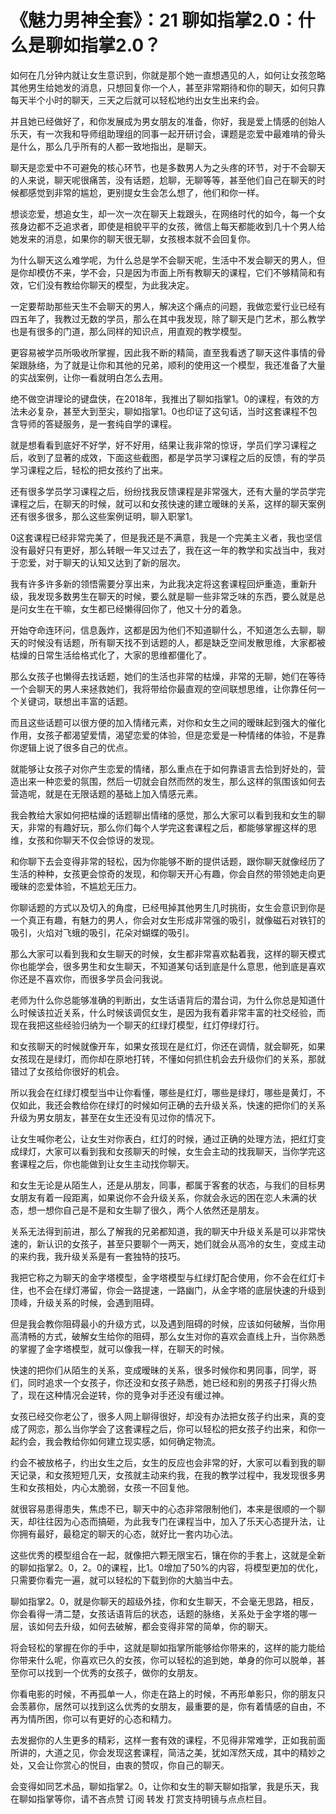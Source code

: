 # 《魅力男神全套》：21 聊如指掌2.0：什么是聊如指掌2.0？

如何在几分钟内就让女生意识到，你就是那个她一直想遇见的人，如何让女孩忽略其他男生给她发的消息，只想回复你一个人，甚至非常期待和你的聊天，如何只靠每天半个小时的聊天，三天之后就可以轻松地约出女生出来约会。

并且她已经做好了，和你发展成为男女朋友的准备，你好，我是爱上情感的创始人乐天，有一次我和导师组助理组的同事一起开研讨会，课题是恋爱中最难啃的骨头是什么，那么几乎所有的人都一致地指出，是聊天。

聊天是恋爱中不可避免的核心环节，也是多数男人为之头疼的环节，对于不会聊天的人来说，聊天呢很痛苦，没有话题，尬聊，无聊等等，甚至他们自己在聊天的时候都感觉到非常的尴尬，更别提女生会怎么想了，他们和你一样。

想谈恋爱，想追女生，却一次一次在聊天上栽跟头，在网络时代的如今，每一个女孩身边都不乏追求者，即使是相貌平平的女孩，微信上每天都能收到几十个男人给她发来的消息，如果你的聊天很无聊，女孩根本就不会回复你。

为什么聊天这么难学呢，为什么总是学不会聊天呢，生活中不发会聊天的男人，但是你却模仿不来，学不会，只是因为市面上所有教聊天的课程，它们不够精简和有效，它们没有教给你聊天的模型，为此我决定。

一定要帮助那些天生不会聊天的男人，解决这个痛点的问题，我做恋爱行业已经有四五年了，我教过无数的学员，那么在其中我发现，除了聊天是门艺术，那么教学也是有很多的门道，那么同样的知识点，用直观的教学模型。

更容易被学员所吸收所掌握，因此我不断的精简，直至我看透了聊天这件事情的骨架跟脉络，为了就是让你和其他的兄弟，顺利的使用这一个模型，我还准备了大量的实战案例，让你一看就明白怎么去用。

绝不做空讲理论的键盘侠，在2018年，我推出了聊如指掌1。0的课程，有效的方法未必复杂，甚至大到至尖，聊如指掌1。0也印证了这句话，当时这套课程不包含导师的答疑服务，是一套纯自学的课程。

就是想看看到底好不好学，好不好用，结果让我非常的惊讶，学员们学习课程之后，收到了显著的成效，下面这些截图，都是学员学习课程之后的反馈，有的学员学习课程之后，轻松的把女孩约了出来。

还有很多学员学习课程之后，纷纷找我反馈课程是非常强大，还有大量的学员学完课程之后，在聊天的时候，就可以和女孩快速的建立暧昧的关系，这样的聊天案例还有很多很多，那么这些案例证明，聊入职掌1。

0这套课程已经非常完美了，但是我还是不满意，我是一个完美主义者，我也坚信没有最好只有更好，那么转眼一年又过去了，我在这一年的教学和实战当中，我对于恋爱，对于聊天的认知又达到了新的层次。

我有许多许多新的领悟需要分享出来，为此我决定将这套课程回炉重造，重新升级，我发现多数男生在聊天的时候，要么就是聊一些非常乏味的东西，要么就是总是问女生在干嘛，女生都已经懒得回你了，他又十分的着急。

开始夺命连环问，信息轰炸，这都是因为他们不知道聊什么，不知道怎么去聊，聊天的时候没有话题，所有聊天找不到话题的人，都是缺乏空间发散思维，大家都被枯燥的日常生活给格式化了，大家的思维都僵化了。

那么女孩子也懒得去找话题，她们的生活也非常的枯燥，非常的无聊，她们在等待一个会聊天的男人来拯救她们，我将带给你最直观的空间联想思维，让你靠任何一个关键词，联想出丰富的话题。

而且这些话题可以很方便的加入情绪元素，对你和女生之间的暧昧起到强大的催化作用，女孩子都渴望爱情，渴望恋爱的体验，但是恋爱是一种情绪的体验，不是靠你逻辑上说了很多自己的优点。

就能够让女孩子对你产生恋爱的情绪，那么重点在于如何靠语言去恰到好处的，营造出来一种恋爱的氛围，然后一切就会自然而然的发生，那么这样的氛围该如何去营造呢，就是在无限话题的基础上加入情感元素。

我会教给大家如何把枯燥的话题聊出情绪的感觉，那么大家可以看到我和女生的聊天，非常的有趣好玩，那么你们每个人学完这套课程之后，都能够掌握这样的思维，女孩和你聊天不仅会惊讶的发现。

和你聊下去会变得非常的轻松，因为你能够不断的提供话题，跟你聊天就像经历了生活的种种，女孩更会惊奇的发现，和你聊天开心有趣，你会自然的带领她走向更暧昧的恋爱体验，不尴尬无压力。

你聊话题的方式以及切入的角度，已经甩掉其他男生几时挑街，女生会意识到你是一个真正有趣，有魅力的男人，你会对女生形成非常强的吸引，就像磁石对铁钉的吸引，火焰对飞蛾的吸引，花朵对蝴蝶的吸引。

那么大家可以看到我和女生聊天的时候，女生都非常喜欢黏着我，这样的聊天模式你也能学会，很多男生和女生聊天，不知道某句话到底是什么意思，他到底是喜欢你还是不喜欢你，而很多学员会问我说。

老师为什么你总能够准确的判断出，女生话语背后的潜台词，为什么你总是知道什么时候该拉近关系，什么时候该调侃女生，是因为我有着非常丰富的社交经验，而现在我把这些经验归纳为一个聊天的红绿灯模型，红灯停绿灯行。

和女孩聊天的时候就像开车，如果女孩现在是红灯，你还在调情，就会聊死，如果女孩现在是绿灯，而你却在原地打转，不懂如何抓住机会去升级你们的关系，那就错过了女孩给你很好的机会。

所以我会在红绿灯模型当中让你看懂，哪些是红灯，哪些是绿灯，哪些是黄灯，不仅如此，我还会教给你在绿灯的时候如何正确的去升级关系，快速的把你们的关系升级为男女朋友，甚至在女生还没有见过你的情况下。

让女生喊你老公，让女生对你表白，红灯的时候，通过正确的处理方法，把红灯变成绿灯，大家可以看到我和女孩聊天的时候，女生会主动的找我聊天，当你学完这套课程之后，你也能做到让女生主动找你聊天。

和女生无论是从陌生人，还是从朋友，同事，都属于客套的状态，与我们的目标男女朋友有着一段距离，如果说你不会升级关系，你就会永远的困在恋人未满的状态，想一想你自己是不是和女生聊了很久，两个人依然还是朋友。

关系无法得到前进，那么了解我的兄弟都知道，我的聊天中升级关系是可以非常快速的，新认识的女孩子，甚至只要聊个一两天，她们就会从高冷的女生，变成主动的来约我，我升级关系是有一套独特的技巧。

我把它称之为聊天的金字塔模型，金字塔模型与红绿灯配合使用，你不会在红灯卡住，也不会在绿灯滞留，你会一路提速，一路幽门，从金字塔的底层快速的升级到顶峰，升级关系的时候，会遇到阻碍。

但是我会教你阻碍最小的升级方式，以及遇到阻碍的时候，应该如何破解，当你用高清畅的方式，破解女生给你的阻碍，那么女生对你的喜欢会直线上升，当你熟悉的掌握了金字塔模型，就可以像我一样，在聊天的时候。

快速的把你们从陌生的关系，变成暧昧的关系，很多时候你和男同事，同学，哥们，同时追求一个女孩子，你还没和女孩子熟悉，她已经和别的男孩子打得火热了，现在这种情况会逆转，你的竞争对手还没有缓过神。

女孩已经交你老公了，很多人网上聊得很好，却没有办法把女孩子约出来，真的变成了网恋，那么当你学会了这套课程之后，你可以轻松的把女孩子约出来，和你一起约会，我会教给你如何建立现实感，如何确定物流。

约会不被放格子，约出女生之后，女生的反应也会非常的好，大家可以看到我的聊天记录，和女孩短短几天，女孩就主动来约我，在我的教学过程中，我发现很多男生和女孩相处，内心太脆弱，女孩一不回复他。

就很容易患得患失，焦虑不已，聊天中的心态非常限制他们，本来是很顺的一个聊天，却往往因为心态而搞砸，为此我专门在课程当中，加入了乐天心态提升法，让你拥有最好，最稳定的聊天的心态，就好比一套内功心法。

这些优秀的模型组合在一起，就像把六颗无限宝石，镶在你的手套上，这就是全新的聊如指掌2。0，2。0的课程，比1。0增加了50%的内容，将模型更加的优化，只需要你看完一遍，就可以轻松的下载到你的大脑当中去。

聊如指掌2。0，就是你聊天的超级外挂，你和女生聊天，不会毫无思路，相反，你会看得一清二楚，女孩话语背后的状态，话题的脉络，关系处于金字塔的哪一层，该如何去升级，如何去破解，都会变得非常的简单，你的聊天。

将会轻松的掌握在你的手中，这就是聊如指掌所能够给你带来的，这样的能力能给你带来什么呢，你喜欢已久的女孩，你可以轻松的追到她，单身的你可以脱单，甚至你可以找到一个优秀的女孩子，做你的女朋友。

你看电影的时候，不再孤单一人，你走在路上的时候，不再形单影只，你的朋友只会羡慕你，居然可以找到这么优秀的女朋友，最重要的是，你有着情感的自由，不再为情所困，你可以有更好的心态和精力。

去发掘你的人生更多的精彩，这样一套有效的课程，不见得非常难学，正如我前面所讲的，大道之见，你会发现这套课程，简洁之美，犹如浑然天成，其中的精妙之处，又会让你赏心的悦目，由衷的赞叹，你自己的聊天。

会变得如同艺术品，聊如指掌2。0，让你和女生的聊天聊如指掌，我是乐天，我在聊如指掌等你，请不吝点赞 订阅 转发 打赏支持明镜与点点栏目。

